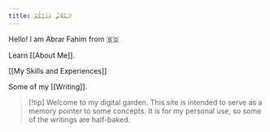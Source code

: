 ```yaml
---
title: ٱلسَّلَامُ عَلَيْكُمْ
---
```

Hello! I am Abrar Fahim from 🇧🇩

Learn [[About Me]].

[[My Skills and Experiences]]

Some of my [[Writing]].

> [!tip] Welcome to my digital garden. This site is intended to serve as a memory pointer to some concepts. It is for my personal use, so some of the writings are half-baked.